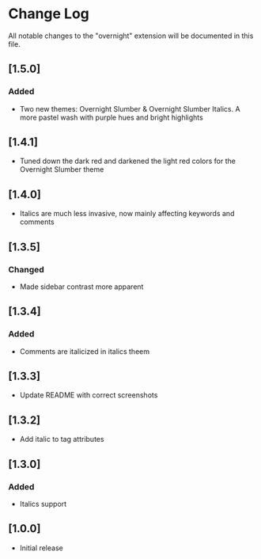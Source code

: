 # Change Log

All notable changes to the "overnight" extension will be documented in this file.

## [1.5.0]

### Added

-   Two new themes: Overnight Slumber & Overnight Slumber Italics. A more pastel wash with purple hues and bright highlights

## [1.4.1]

-   Tuned down the dark red and darkened the light red colors for the Overnight Slumber theme

## [1.4.0]

-   Italics are much less invasive, now mainly affecting keywords and comments

## [1.3.5]

### Changed

-   Made sidebar contrast more apparent

## [1.3.4]

### Added

-   Comments are italicized in italics theem

## [1.3.3]

-   Update README with correct screenshots

## [1.3.2]

-   Add italic to tag attributes

## [1.3.0]

### Added

-   Italics support

## [1.0.0]

-   Initial release
